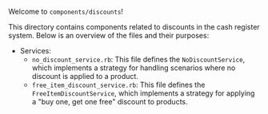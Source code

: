 Welcome to `components/discounts`!

This directory contains components related to discounts in the cash register system. Below is an overview of the files and their purposes:

- Services:
  - `no_discount_service.rb`: This file defines the `NoDiscountService`, which implements a strategy for handling scenarios where no discount is applied to a product.
  - `free_item_discount_service.rb`: This file defines the `FreeItemDiscountService`, which implements a strategy for applying a "buy one, get one free" discount to products.
